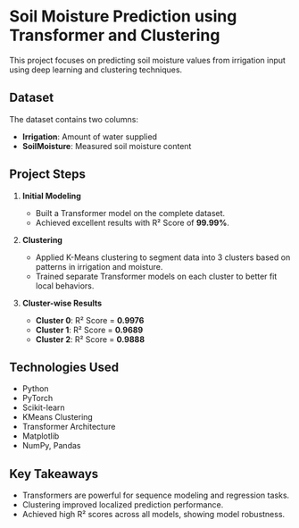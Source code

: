 # Soil Moisture Prediction using Transformer and Clustering

This project focuses on predicting soil moisture values from irrigation input using deep learning and clustering techniques.

## Dataset

The dataset contains two columns:
- **Irrigation**: Amount of water supplied
- **SoilMoisture**: Measured soil moisture content

## Project Steps

1. **Initial Modeling**  
   - Built a Transformer model on the complete dataset.  
   - Achieved excellent results with R² Score of **99.99%**.

2. **Clustering**  
   - Applied K-Means clustering to segment data into 3 clusters based on patterns in irrigation and moisture.  
   - Trained separate Transformer models on each cluster to better fit local behaviors.

3. **Cluster-wise Results**
   - **Cluster 0**: R² Score = **0.9976**
   - **Cluster 1**: R² Score = **0.9689**
   - **Cluster 2**: R² Score = **0.9888**

## Technologies Used

- Python
- PyTorch
- Scikit-learn
- KMeans Clustering
- Transformer Architecture
- Matplotlib
- NumPy, Pandas

## Key Takeaways

- Transformers are powerful for sequence modeling and regression tasks.
- Clustering improved localized prediction performance.
- Achieved high R² scores across all models, showing model robustness.

